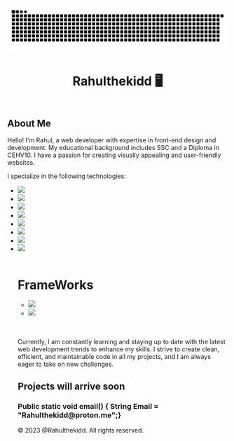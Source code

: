 <!DOCTYPE html>
<html lang="en">
<head>
  <meta charset="UTF-8">
  <meta name="viewport" content="width=device-width, initial-scale=1.0">
</head>
<body>
  <header>
    <img src="https://raw.githubusercontent.com/don-cryptus/don-cryptus/output/github-contribution-grid-snake-dark.svg#gh-dark-mode-only"></img>
    <h1>Rahulthekidd 🖥️</h1>
  </header>
    <h2 id="about">About Me</h2>
    <p>
      Hello! I'm Rahul, a web developer with expertise in front-end design and development. My educational background includes SSC and a Diploma in CEHV10. I have a passion for creating visually appealing and user-friendly websites.
    </p>
    <p>
      I specialize in the following technologies:
    </p>
    <ul>
       <li><img src="https://img.shields.io/badge/HTML5-E34F26?style=for-the-badge&logo=html5&logoColor=white"></li>
       <li><img src="https://img.shields.io/badge/CSS3-1572B6?style=for-the-badge&logo=css3&logoColor=white"></li>
       <li><img src="https://img.shields.io/badge/C-00599C?style=for-the-badge&logo=c&logoColor=white"></li>
       <li><img src="https://img.shields.io/badge/C%2B%2B-00599C?style=for-the-badge&logo=c%2B%2B&logoColor=whit"></li></li>
       <li> <img src="https://custom-icon-badges.herokuapp.com/badge/java-black.svg?logo=java&logoColor=white&style=flat-square"></li>
        <li><img src="https://img.shields.io/badge/Python-FFD43B?style=for-the-badge&logo=python&logoColor=blue"></li>
        <li><img src="https://img.shields.io/badge/Shell_Script-121011?style=for-the-badge&logo=gnu-bash&logoColor=white"></li>
        <li><img src="https://img.shields.io/badge/MySQL-4479A1?style=for-the-badge&logo=mysql&logoColor=white"></li>
      <br>
      <h1>FrameWorks</h1>
      <ul>
        <li><img src="https://img.shields.io/badge/Spring-6DB33F?style=for-the-badge&logo=spring&logoColor=white"></li>
        <li><img src="https://img.shields.io/badge/Angular-DD0031?style=for-the-badge&logo=angular&logoColor=white"></li>
      </ul>
      <br><br>
    <p>
      Currently, I am constantly learning and staying up to date with the latest web development trends to enhance my skills. I strive to create clean, efficient, and maintainable code in all my projects, and I am always eager to take on new challenges.
    </p>
  </section>

  <section id="projects">
   <h1>Projects will arrive soon</h1>
  </section>

  <section id="contact">
    <h3>Public static void email() { String Email = "Rahulthekidd@proton.me";}</h3>
  </section>

  <footer>
    <p>&copy; 2023 @Rahulthekidd. All rights reserved.</p>
  </footer>
</body>
</html>
